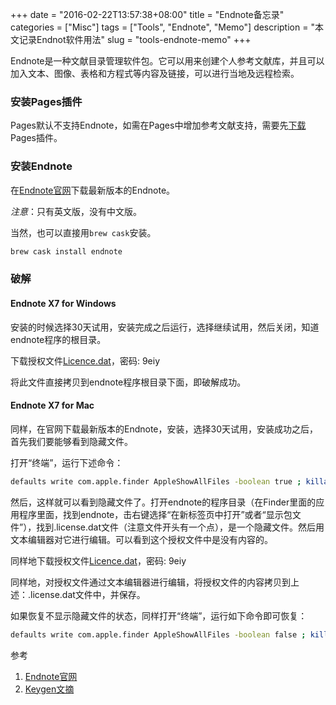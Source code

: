 +++
date = "2016-02-22T13:57:38+08:00"
title = "Endnote备忘录"
categories = ["Misc"]
tags = ["Tools", "Endnote", "Memo"]
description = "本文记录Endnot软件用法"
slug = "tools-endnote-memo"
+++

Endnote是一种文献目录管理软件包。它可以用来创建个人参考文献库，并且可以加入文本、图像、表格和方程式等内容及链接，可以进行当地及远程检索。

### 安装Pages插件

Pages默认不支持Endnote，如需在Pages中增加参考文献支持，需要先[下载](https://support.apple.com/zh-cn/HT204395)Pages插件。

### 安装Endnote

在[Endnote官网](http://www.endnote.com)下载最新版本的Endnote。

_注意_：只有英文版，没有中文版。

当然，也可以直接用`brew cask`安装。

```bash
brew cask install endnote
```

### 破解

#### Endnote X7 for Windows

安装的时候选择30天试用，安装完成之后运行，选择继续试用，然后关闭，知道endnote程序的根目录。

下载授权文件[Licence.dat](http://pan.baidu.com/s/1o6GLgCi)，密码: 9eiy

将此文件直接拷贝到endnote程序根目录下面，即破解成功。

#### Endnote X7 for Mac

同样，在官网下载最新版本的Endnote，安装，选择30天试用，安装成功之后，首先我们要能够看到隐藏文件。

打开“终端”，运行下述命令：

```bash
defaults write com.apple.finder AppleShowAllFiles -boolean true ; killall Finder
```

然后，这样就可以看到隐藏文件了。打开endnote的程序目录（在Finder里面的应用程序里面，找到endnote，击右键选择“在新标签页中打开”或者“显示包文件”），找到.license.dat文件（注意文件开头有一个点），是一个隐藏文件。然后用文本编辑器对它进行编辑。可以看到这个授权文件中是没有内容的。

同样地下载授权文件[Licence.dat](http://pan.baidu.com/s/1o6GLgCi)，密码: 9eiy

同样地，对授权文件通过文本编辑器进行编辑，将授权文件的内容拷贝到上述：.license.dat文件中，并保存。

如果恢复不显示隐藏文件的状态，同样打开“终端”，运行如下命令即可恢复：

```bash
defaults write com.apple.finder AppleShowAllFiles -boolean false ; killall Finder
```

参考

1. [Endnote官网](http://endnote.com/)
2. [Keygen文摘](http://blog.xiaoten.com/crack-endnote-x7-latest-version-of-win-and-mac.html)
